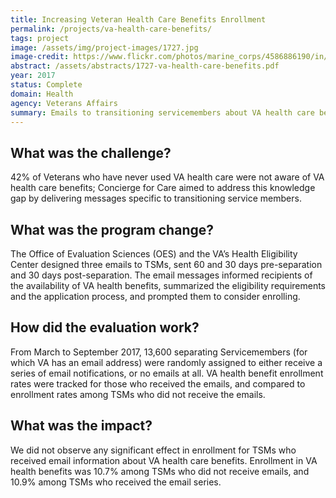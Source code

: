 ```yaml
---
title: Increasing Veteran Health Care Benefits Enrollment
permalink: /projects/va-health-care-benefits/
tags: project  
image: /assets/img/project-images/1727.jpg
image-credit: https://www.flickr.com/photos/marine_corps/4586886190/in/photolist-7ZjZsE
abstract: /assets/abstracts/1727-va-health-care-benefits.pdf
year: 2017
status: Complete
domain: Health
agency: Veterans Affairs
summary: Emails to transitioning servicemembers about VA health care benefits did not affect enrollment.
---
```

## What was the challenge?

42% of Veterans who have never used VA health care were not aware of VA health care benefits; Concierge for Care aimed to address this knowledge gap by delivering messages specific to transitioning service members.

## What was the program change?

The Office of Evaluation Sciences (OES) and the VA’s Health Eligibility Center designed three emails to TSMs, sent 60 and 30 days pre-separation and 30 days post-separation. The email messages informed recipients of the availability of VA health benefits, summarized the eligibility requirements and the application process, and prompted them to consider enrolling.

## How did the evaluation work?

From March to September 2017, 13,600 separating Servicemembers (for which VA has an email address) were randomly assigned to either receive a series of email notifications, or no emails at all. VA health benefit enrollment rates were tracked for those who received the emails, and compared to enrollment rates among TSMs who did not receive the emails.

## What was the impact?

We did not observe any significant effect in enrollment for TSMs who received email information about VA health care benefits. Enrollment in VA health benefits was 10.7% among TSMs who did not receive emails, and 10.9% among TSMs who received the email series.
